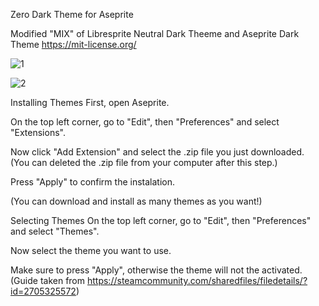 Zero Dark Theme for Aseprite

Modified "MIX" of Libresprite Neutral Dark Theeme and Aseprite Dark Theme
https://mit-license.org/ 

![1](https://github.com/ZeroAlvein/Aseprite-Zero-Dark-Theme/assets/99673761/8b27ed53-914d-43e3-8ab1-5876200b0b53)

![2](https://github.com/ZeroAlvein/Aseprite-Zero-Dark-Theme/assets/99673761/3ce71578-5a05-4347-bd7c-60797e72a17c)

Installing Themes
First, open Aseprite.

On the top left corner, go to "Edit", then "Preferences" and select "Extensions".

Now click "Add Extension" and select the .zip file you just downloaded.
(You can deleted the .zip file from your computer after this step.)

Press "Apply" to confirm the instalation.

(You can download and install as many themes as you want!)

Selecting Themes
On the top left corner, go to "Edit", then "Preferences" and select "Themes".

Now select the theme you want to use.

Make sure to press "Apply", otherwise the theme will not the activated.
(Guide taken from https://steamcommunity.com/sharedfiles/filedetails/?id=2705325572)
